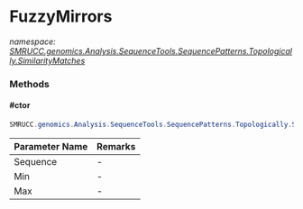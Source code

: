 ﻿# FuzzyMirrors
_namespace: [SMRUCC.genomics.Analysis.SequenceTools.SequencePatterns.Topologically.SimilarityMatches](./index.md)_





### Methods

#### #ctor
```csharp
SMRUCC.genomics.Analysis.SequenceTools.SequencePatterns.Topologically.SimilarityMatches.FuzzyMirrors.#ctor(SMRUCC.genomics.SequenceModel.I_PolymerSequenceModel,System.Int32,System.Int32,System.Int32,System.Double)
```


|Parameter Name|Remarks|
|--------------|-------|
|Sequence|-|
|Min|-|
|Max|-|



